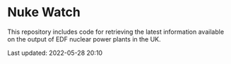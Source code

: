 # Nuke Watch

This repository includes code for retrieving the latest information available on the output of EDF nuclear power plants in the UK.

Last updated: 2022-05-28 20:10